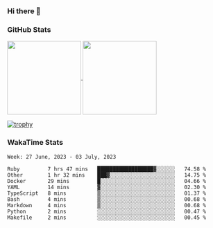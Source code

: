 ### Hi there 👋

### GitHub Stats

<a href="https://github.com/anuraghazra/github-readme-stats">
  <img align="center" height="170px" src="https://github-readme-stats.vercel.app/api/top-langs/?username=tksfjt1024&layout=compact&count_private=true&show_icons=true&show_icons=true&theme=graywhite" />
</a>
<a href="https://github.com/anuraghazra/github-readme-stats">
  <img align="center" height="170px" src="https://github-readme-stats.vercel.app/api?username=tksfjt1024&count_private=true&show_icons=true&show_icons=true&theme=graywhite" />
</a>

[![trophy](https://github-profile-trophy.vercel.app/?username=tksfjt1024)](https://github.com/ryo-ma/github-profile-trophy)

### WakaTime Stats

<!--START_SECTION:waka-->
```text
Week: 27 June, 2023 - 03 July, 2023

Ruby         7 hrs 47 mins   ██████████████████▓░░░░░░   74.58 % 
Other        1 hr 32 mins    ███▓░░░░░░░░░░░░░░░░░░░░░   14.75 % 
Docker       29 mins         █░░░░░░░░░░░░░░░░░░░░░░░░   04.66 % 
YAML         14 mins         ▓░░░░░░░░░░░░░░░░░░░░░░░░   02.30 % 
TypeScript   8 mins          ▒░░░░░░░░░░░░░░░░░░░░░░░░   01.37 % 
Bash         4 mins          ▒░░░░░░░░░░░░░░░░░░░░░░░░   00.68 % 
Markdown     4 mins          ▒░░░░░░░░░░░░░░░░░░░░░░░░   00.68 % 
Python       2 mins          ░░░░░░░░░░░░░░░░░░░░░░░░░   00.47 % 
Makefile     2 mins          ░░░░░░░░░░░░░░░░░░░░░░░░░   00.45 % 
```
<!--END_SECTION:waka-->

